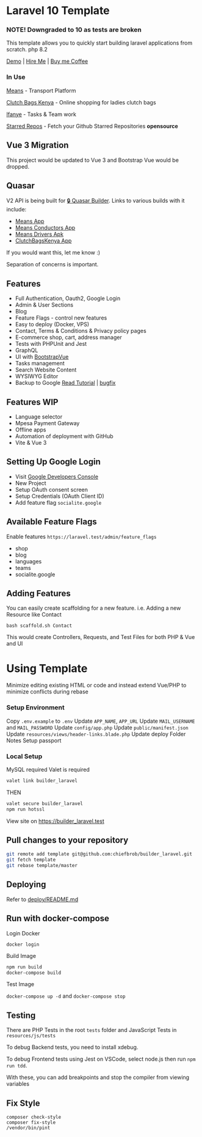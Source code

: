 # Laravel 10 Template

### NOTE! Downgraded to 10 as tests are broken

This template allows you to quickly start building laravel applications from scratch. php 8.2

[Demo](https://builder-laravel.on.chiefbrob.info) | [Hire Me](https://www.fiverr.com/share/xPWA7a) | [Buy me Coffee](https://www.buymeacoffee.com/chiefbrob)

### In Use

[Means](https://means.dabotap.com) - Transport Platform

[Clutch Bags Kenya](https://clutchbagskenya.co.ke/) - Online shopping for ladies clutch bags

[Ifanye](https://ifanye.dabotap.com) - Tasks & Team work

[Starred Repos](http://starredrepos.on.chiefbrob.info/) - Fetch your Github Starred Repositories **opensource**

## Vue 3 Migration

This project would be updated to Vue 3 and Bootstrap Vue would be dropped.

## Quasar

V2 API is being built for [🔒 Quasar Builder](https://github.com/chiefbrob/quasar-builder). Links to various builds with it include:

- [Means App](https://app.means.dabotap.com)
- [Means Conductors App](https://conductors-app.means.dabotap.com)
- [Means Drivers Apk](https://bit.ly/means-drivers-app)
- [ClutchBagsKenya App](https://shop.on.clutchbagskenya.co.ke)

If you would want this, let me know :)

Separation of concerns is important.

## Features

- Full Authentication, Oauth2, Google Login
- Admin & User Sections
- Blog
- Feature Flags - control new features
- Easy to deploy (Docker, VPS)
- Contact, Terms & Conditions & Privacy policy pages
- E-commerce shop, cart, address manager
- Tests with PHPUnit and Jest
- GraphQL
- UI with [BootstrapVue](https://bootstrap-vue.org/)
- Tasks management
- Search Website Content
- WYSIWYG Editor
- Backup to Google [Read Tutorial](https://medium.com/@al_imran_ahmed/how-to-backup-your-laravel-application-in-google-drive-2803c31756a0) | [bugfix](https://github.com/masbug/flysystem-google-drive-ext/issues/77)

## Features WIP

- Language selector
- Mpesa Payment Gateway
- Offline apps
- Automation of deployment with GitHub
- Vite & Vue 3

## Setting Up Google Login

- Visit [Google Developers Console](https://console.developers.google.com/)
- New Project
- Setup OAuth consent screen
- Setup Credentials (OAuth Client ID)
- Add feature flag `socialite.google`

## Available Feature Flags

Enable features `https://laravel.test/admin/feature_flags`

- shop
- blog
- languages
- teams
- socialite.google

## Adding Features

You can easily create scaffolding for a new feature. i.e. Adding a new Resource like Contact

```
bash scaffold.sh Contact
```

This would create Controllers, Requests, and Test Files for both PHP & Vue and UI

# Using Template

Minimize editing existing HTML or code and instead extend Vue/PHP to minimize conflicts during rebase

### Setup Environment

Copy `.env.example` to `.env`
Update `APP_NAME`, `APP_URL`
Update `MAIL_USERNAME` and `MAIL_PASSWORD`
Update `config/app.php`
Update `public/manifest.json`
Update `resources/views/header-links.blade.php`
Update deploy Folder Notes
Setup passport

### Local Setup

MySQL required
Valet is required

```bash
valet link builder_laravel
```

THEN

```bash
valet secure builder_laravel
npm run hotssl
```

View site on https://builder_laravel.test

## Pull changes to your repository

```bash
git remote add template git@github.com:chiefbrob/builder_laravel.git
git fetch template
git rebase template/master
```

## Deploying

Refer to [deploy/README.md](deploy/README.md)

## Run with docker-compose

Login Docker

`docker login`

Build Image

```bash
npm run build
docker-compose build
```

Test Image

`docker-compose up -d` and `docker-compose stop`

## Testing

There are PHP Tests in the root `tests` folder and JavaScript Tests in `resources/js/tests`

To debug Backend tests, you need to install xdebug.

To debug Frontend tests using Jest on VSCode, select node.js then run `npm run tdd`.

With these, you can add breakpoints and stop the compiler from viewing variables

## Fix Style

```
composer check-style
composer fix-style
/vendor/bin/pint
```
